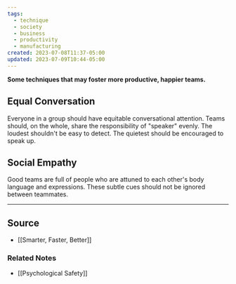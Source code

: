 ```yaml
---
tags:
  - technique
  - society
  - business
  - productivity
  - manufacturing
created: 2023-07-08T11:37-05:00
updated: 2023-07-09T10:44-05:00
---
```

**Some techniques that may foster more productive, happier teams.**

## Equal Conversation

Everyone in a group should have equitable conversational attention. Teams should, on the whole, share the responsibility of "speaker" evenly. The loudest shouldn't be easy to detect. The quietest should be encouraged to speak up. 

## Social Empathy

Good teams are full of people who are attuned to each other's body language and expressions. These subtle cues should not be ignored between teammates. 

---

## Source
- [[Smarter, Faster, Better]]

### Related Notes
- [[Psychological Safety]]